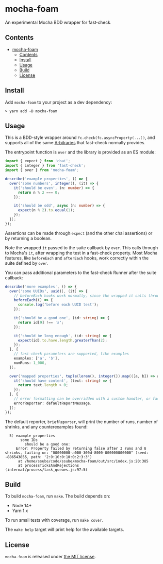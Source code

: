 # mocha-foam

An experimental Mocha BDD wrapper for fast-check.

## Contents

- [mocha-foam](#mocha-foam)
  - [Contents](#contents)
  - [Install](#install)
  - [Usage](#usage)
  - [Build](#build)
  - [License](#license)

## Install

Add `mocha-foam` to your project as a dev dependency:

```shell
> yarn add -D mocha-foam
```

## Usage

This is a BDD-style wrapper around `fc.check(fc.asyncProperty(...))`, and supports all of the same [Arbitraries](https://github.com/dubzzz/fast-check/blob/main/documentation/Arbitraries.md)
that fast-check normally provides.

The entrypoint function is `over` and the library is provided as an ES module:

```typescript
import { expect } from 'chai';
import { integer } from 'fast-check';
import { over } from 'mocha-foam';

describe('example properties', () => {
  over('some numbers', integer(), (it) => {
    it('should be even', (n: number) => {
      return n % 2 === 0;
    });

    it('should be odd', async (n: number) => {
      expect(n % 2).to.equal(1);
    });
  });
});
```

Assertions can be made through `expect` (and the other chai assertions) or by returning a boolean.

Note the wrapped `it` passed to the suite callback by `over`. This calls through to Mocha's `it`, after wrapping the
test in a fast-check property. Most Mocha features, like `beforeEach` and `afterEach` hooks, work correctly within
the suite defined by `over`.

You can pass additional parameters to the fast-check Runner after the suite callback:

```typescript
describe('more examples', () => {
  over('some UUIDs', uuid(), (it) => {
    // beforeEach hooks work normally, since the wrapped it calls through to real it
    beforeEach(() => {
      console.log('before each UUID test');
    });

    it('should be a good one', (id: string) => {
      return id[9] !== 'a';
    });

    it('should be long enough', (id: string) => {
      expect(id).to.have.length.greaterThan(2);
    });
  }, {
    // fast-check parameters are supported, like examples
    examples: ['a', 'b'],
    numRuns: 1_000,
  });

  over('mapped properties', tuple(lorem(), integer()).map(([a, b]) => a.substr(b)), (it) => {
    it('should have content', (text: string) => {
      return text.length > 0;
    });
  }, {
    // error formatting can be overridden with a custom handler, or fast-check's default reporter
    errorReporter: defaultReportMessage,
  });
});
```

The default reporter, `briefReporter`, will print the number of runs, number of shrinks, and any counterexamples
found:

```none
  5) example properties
       some IDs
         should be a good one:
     Error: Property failed by returning false after 3 runs and 8 shrinks, failing on: "00000000-a000-300d-8000-000000000000" (seed: -886543855, path: '2:0:10:0:10:0:2:3:3')
      at /home/ssube/code/ssube/mocha-foam/out/src/index.js:20:385
      at processTicksAndRejections (internal/process/task_queues.js:97:5)
```

## Build

To build `mocha-foam`, run `make`. The build depends on:

- Node 14+
- Yarn 1.x

To run small tests with coverage, run `make cover`.

The `make help` target will print help for the available targets.

## License

`mocha-foam` is released under [the MIT license](LICENSE.md).
